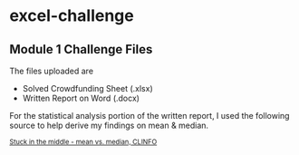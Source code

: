 # excel-challenge
## Module 1 Challenge Files

The files uploaded are 
- Solved Crowdfunding Sheet (.xlsx)
- Written Report on Word (.docx)

For the statistical analysis portion of the written report, I used the following source to help derive my findings on mean & median.

<sup>[Stuck in the middle - mean vs. median, CLINFO](https://www.clinfo.eu/mean-median/)</sup>
